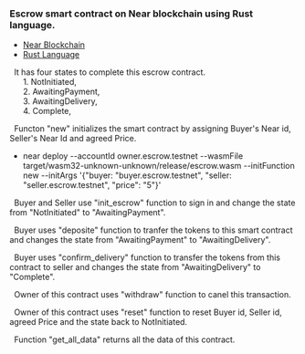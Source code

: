 ### Escrow smart contract on Near blockchain using Rust language.
  * [Near Blockchain](https://near.org/)  
  * [Rust Language](https://www.rust-lang.org/) 
  
&nbsp; It has four states to complete this escrow contract.  
&nbsp;&nbsp;&nbsp;&nbsp;&nbsp; 1. NotInitiated,  
&nbsp;&nbsp;&nbsp;&nbsp;&nbsp; 2. AwaitingPayment,  
&nbsp;&nbsp;&nbsp;&nbsp;&nbsp; 3. AwaitingDelivery,  
&nbsp;&nbsp;&nbsp;&nbsp;&nbsp; 4. Complete, 
	
&nbsp; Functon "new" initializes the smart contract by assigning Buyer's Near id, Seller's Near Id and agreed Price.  
* near deploy --accountId owner.escrow.testnet --wasmFile target/wasm32-unknown-unknown/release/escrow.wasm --initFunction new --initArgs '{"buyer: "buyer.escrow.testnet", "seller: "seller.escrow.testnet", "price": "5"}'

&nbsp; Buyer and Seller use "init_escrow" function to sign in and change the state from "NotInitiated" to "AwaitingPayment".  

&nbsp; Buyer uses "deposite" function to tranfer the tokens to this smart contract and changes the state from "AwaitingPayment" to "AwaitingDelivery".  

&nbsp; Buyer uses "confirm_delivery" function to transfer the tokens from this contract to seller and changes the state from "AwaitingDelivery" to "Complete".  

&nbsp; Owner of this contract uses "withdraw" function to canel this transaction.  

&nbsp; Owner of this contract uses "reset" function to reset Buyer id, Seller id, agreed Price and the state back to NotInitiated.  

&nbsp; Function "get_all_data" returns all the data of this contract.  
